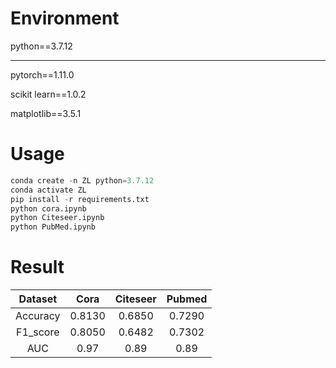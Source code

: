 # Environment
python==3.7.12
***
pytorch==1.11.0

scikit learn==1.0.2 

matplotlib==3.5.1

# Usage

```python
conda create -n ZL python=3.7.12
conda activate ZL
pip install -r requirements.txt
python cora.ipynb
python Citeseer.ipynb
python PubMed.ipynb
```

# Result
| Dataset | Cora | Citeseer | Pubmed |
|:-: | :-: | :-: | :-: |
|Accuracy|0.8130|0.6850|0.7290|
|F1_score|0.8050|0.6482|0.7302|
|AUC|0.97|0.89|0.89|

